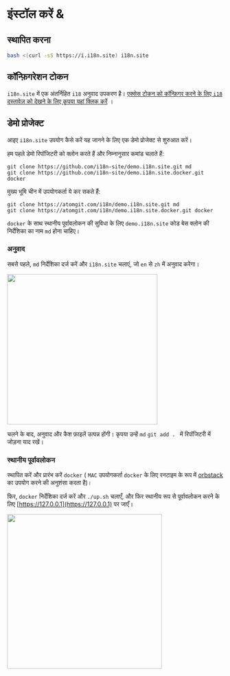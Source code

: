 # इंस्टॉल करें &

## स्थापित करना

```sh
bash <(curl -sS https://i.i18n.site) i18n.site
```

## कॉन्फ़िगरेशन टोकन

`i18n.site` में एक अंतर्निहित `i18` अनुवाद उपकरण है। [एक्सेस टोकन को कॉन्फ़िगर करने के लिए `i18` दस्तावेज़ को देखने के लिए कृपया यहां क्लिक करें](/i18/use) ।

## डेमो प्रोजेक्ट

आइए `i18n.site` उपयोग कैसे करें यह जानने के लिए एक डेमो प्रोजेक्ट से शुरुआत करें।

हम पहले डेमो रिपॉजिटरी को क्लोन करते हैं और निम्नानुसार कमांड चलाते हैं:

```
git clone https://github.com/i18n-site/demo.i18n.site.git md
git clone https://github.com/i18n-site/demo.i18n.site.docker.git docker
```

मुख्य भूमि चीन में उपयोगकर्ता ये कर सकते हैं:

```
git clone https://atomgit.com/i18n/demo.i18n.site.git md
git clone https://atomgit.com/i18n/demo.i18n.site.docker.git docker
```

`docker` के साथ स्थानीय पूर्वावलोकन की सुविधा के लिए `demo.i18n.site` कोड बेस क्लोन की निर्देशिका का नाम `md` होना चाहिए।

### अनुवाद

सबसे पहले, `md` निर्देशिका दर्ज करें और `i18n.site` चलाएं, जो `en` से `zh` में अनुवाद करेगा।

<img src="https://p.3ti.site/1721114619.avif" style="width:350px">

चलने के बाद, अनुवाद और कैश फ़ाइलें उत्पन्न होंगी। कृपया उन्हें `md` `git add . ` में रिपॉजिटरी में जोड़ना याद रखें।

### स्थानीय पूर्वावलोकन

स्थापित करें और प्रारंभ करें `docker` ( `MAC` उपयोगकर्ता `docker` के लिए रनटाइम के रूप में [orbstack](https://orbstack.dev) का उपयोग करने की अनुशंसा करता है)।

फिर, `docker` निर्देशिका दर्ज करें और `./up.sh` चलाएँ, और फिर स्थानीय रूप से पूर्वावलोकन करने के लिए [https://127.0.0.1](https://127.0.0.1) पर जाएँ।

<img src="//p.3ti.site/1721104238.avif" style="width:360px">